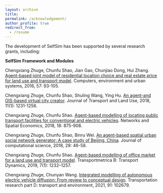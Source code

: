 ```yaml
---
layout: archive
title: 
permalink: /acknowledgement/
author_profile: true
redirect_from:
  - /resume
---
```

<p>The development of SelfSim has been supported by several research grants, including:</p>  

<p><b>SelfSim Framework and Modules</b></p> 
<p>Chengxiang Zhuge, Chunfu Shao, Jian Gao, Chunjiao Dong, Hui Zhang. <a href="https://www.sciencedirect.com/science/article/abs/pii/S0198971516300096">Agent-based joint model of residential location choice and real estate price for land use and transport model</a>. Computers, environment and urban systems, 2016, 57: 93-105.</p> 
<p>Chengxiang Zhuge, Chunfu Shao, Shuling Wang, Ying Hu. <a href="https://www.jstor.org/stable/26622453">An agent-and GIS-based virtual city creator</a>. Journal of Transport and Land Use, 2018, 11(1): 1231-1256.</p> 
<p>Chengxiang Zhuge, Chunfu Shao. <a href="https://link.springer.com/article/10.1007/s11067-018-9412-3">Agent-based modelling of locating public transport facilities for conventional and electric vehicles</a>. Networks and Spatial Economics, 2018, 18: 875-908.</p> 
<p>Chengxiang Zhuge, Chunfu Shao, Binru Wei. <a href="https://www.sciencedirect.com/science/article/abs/pii/S1877750318300103">An agent-based spatial urban social network generator: A case study of Beijing, China</a>. Journal of computational science, 2018, 29: 46-58.</p> 
<p>Chengxiang Zhuge, Chunfu Shao. <a href="https://www.tandfonline.com/doi/10.1080/21680566.2019.1589599">Agent-based modelling of office market for a land use and transport model</a>. Transportmetrica B: Transport Dynamics, 2019, 7(1): 1232–1257.</p> 
<p>Chengxiang Zhuge, Chunyan Wang. <a href="https://www.sciencedirect.com/science/article/abs/pii/S1361920920308634">Integrated modelling of autonomous electric vehicle diffusion: From review to conceptual design</a>. Transportation research part D: transport and environment, 2021, 91: 102679.</p> 

